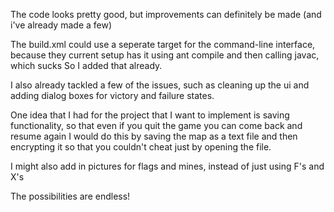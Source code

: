 The code looks pretty good, but improvements can definitely be made (and i've already made a few)

The build.xml could use a seperate target for the command-line interface, because they current setup has it using ant compile and then calling javac, which sucks
So I added that already.

I also already tackled a few of the issues, such as cleaning up the ui and adding dialog boxes for victory and failure states.

One idea that I had for the project that I want to implement is saving functionality, so that even if you quit the game you can come back and resume again
I would do this by saving the map as a text file and then encrypting it so that you couldn't cheat just by opening the file.

I might also add in pictures for flags and mines, instead of just using F's and X's

The possibilities are endless!
